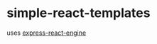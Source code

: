 # simple-react-templates
uses [express-react-engine](https://github.com/magalhas/express-react-engine)
